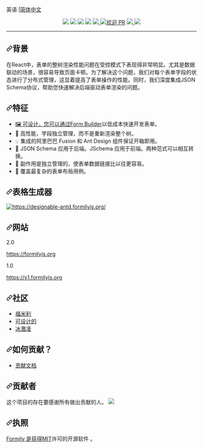 <div class="Box-sc-g0xbh4-0 bJMeLZ js-snippet-clipboard-copy-unpositioned" data-hpc="true"><article class="markdown-body entry-content container-lg" itemprop="text"><p dir="auto"><font style="vertical-align: inherit;"><font style="vertical-align: inherit;">英语 |</font></font><a href="/alibaba/formily/blob/formily_next/README.zh-cn.md"><font style="vertical-align: inherit;"><font style="vertical-align: inherit;">简体中文</font></font></a></p>
<p align="center" dir="auto">
<a target="_blank" rel="noopener noreferrer nofollow" href="https://camo.githubusercontent.com/b2aa6f3afee76b3c41438afb5f4bcaca5791c2f6f0caa2f2550359670b3488d4/68747470733a2f2f696d672e616c6963646e2e636f6d2f7466732f5442316648685a75344431674b306a535a4679585863694f5658612d323530302d313230302e706e67"><img src="https://camo.githubusercontent.com/b2aa6f3afee76b3c41438afb5f4bcaca5791c2f6f0caa2f2550359670b3488d4/68747470733a2f2f696d672e616c6963646e2e636f6d2f7466732f5442316648685a75344431674b306a535a4679585863694f5658612d323530302d313230302e706e67" data-canonical-src="https://img.alicdn.com/tfs/TB1fHhZu4D1gK0jSZFyXXciOVXa-2500-1200.png" style="max-width: 100%;"></a>
<a target="_blank" rel="noopener noreferrer nofollow" href="https://camo.githubusercontent.com/7363a2d9769be4d8946e1ab56abc85f5019d93d4edd89159f2cbdc6a7aefa19f/68747470733a2f2f696d672e736869656c64732e696f2f6e706d2f64742f40666f726d696c792f636f7265"><img src="https://camo.githubusercontent.com/7363a2d9769be4d8946e1ab56abc85f5019d93d4edd89159f2cbdc6a7aefa19f/68747470733a2f2f696d672e736869656c64732e696f2f6e706d2f64742f40666f726d696c792f636f7265" data-canonical-src="https://img.shields.io/npm/dt/@formily/core" style="max-width: 100%;"></a>
<a target="_blank" rel="noopener noreferrer nofollow" href="https://camo.githubusercontent.com/722ef918d12c54b6f1b3d7e880516c0396e05f3e6dbc80efeb804dec39a978af/68747470733a2f2f696d672e736869656c64732e696f2f6e706d2f646d2f40666f726d696c792f636f7265"><img src="https://camo.githubusercontent.com/722ef918d12c54b6f1b3d7e880516c0396e05f3e6dbc80efeb804dec39a978af/68747470733a2f2f696d672e736869656c64732e696f2f6e706d2f646d2f40666f726d696c792f636f7265" data-canonical-src="https://img.shields.io/npm/dm/@formily/core" style="max-width: 100%;"></a>
<a href="https://www.npmjs.com/package/@formily/core" rel="nofollow"><img src="https://camo.githubusercontent.com/762e3bae5eab85c735a5ad5dc90a03f5ddf003f7294867daeef52a8163ff9570/68747470733a2f2f696d672e736869656c64732e696f2f6e706d2f762f40666f726d696c792f636f72652e737667" data-canonical-src="https://img.shields.io/npm/v/@formily/core.svg" style="max-width: 100%;"></a>
<a href="https://codecov.io/gh/alibaba/formily" rel="nofollow">
  <img src="https://camo.githubusercontent.com/a9dfbf8b6a4ac5fc8034c555f8ab8e6028bb1e04fc6c5191d16f74089e88cda9/68747470733a2f2f636f6465636f762e696f2f67682f616c69626162612f666f726d696c792f6272616e63682f666f726d696c795f6e6578742f67726170682f62616467652e7376673f746f6b656e3d33563952553857683964" data-canonical-src="https://codecov.io/gh/alibaba/formily/branch/formily_next/graph/badge.svg?token=3V9RU8Wh9d" style="max-width: 100%;">
</a>
<a target="_blank" rel="noopener noreferrer nofollow" href="https://camo.githubusercontent.com/7f745fb7dd2a22f68fe03adcdb977963ada4c8265675e572c629b29b9b34af2b/68747470733a2f2f696d672e736869656c64732e696f2f62616467652f5052732d77656c636f6d652d627269676874677265656e2e737667"><img alt="欢迎 PR" src="https://camo.githubusercontent.com/7f745fb7dd2a22f68fe03adcdb977963ada4c8265675e572c629b29b9b34af2b/68747470733a2f2f696d672e736869656c64732e696f2f62616467652f5052732d77656c636f6d652d627269676874677265656e2e737667" data-canonical-src="https://img.shields.io/badge/PRs-welcome-brightgreen.svg" style="max-width: 100%;"></a>
<a href="https://github.com/actions-cool/issues-helper">
  <img src="https://camo.githubusercontent.com/52b59cf6a0c017c1172ee511d084c5541a109538f7693604b968f8705a553e3b/68747470733a2f2f696d672e736869656c64732e696f2f62616467652f7573696e672d6973737565732d2d68656c7065722d626c756576696f6c6574" data-canonical-src="https://img.shields.io/badge/using-issues--helper-blueviolet" style="max-width: 100%;">
</a>
<a href="https://app.netlify.com/sites/formily/deploys" rel="nofollow"><img src="https://camo.githubusercontent.com/df72515b5eefe7d866d1a7342d1d7405b76bd32a1585ba5ad9ada29701fbee00/68747470733a2f2f6170692e6e65746c6966792e636f6d2f6170692f76312f6261646765732f37313435393138622d396362352d343766382d386134322d3131313936396532333265662f6465706c6f792d737461747573" data-canonical-src="https://api.netlify.com/api/v1/badges/7145918b-9cb5-47f8-8a42-111969e232ef/deploy-status" style="max-width: 100%;"></a>
</p>
<hr>
<h2 tabindex="-1" dir="auto"><a id="user-content-background" class="anchor" aria-hidden="true" tabindex="-1" href="#background"><svg class="octicon octicon-link" viewBox="0 0 16 16" version="1.1" width="16" height="16" aria-hidden="true"><path d="m7.775 3.275 1.25-1.25a3.5 3.5 0 1 1 4.95 4.95l-2.5 2.5a3.5 3.5 0 0 1-4.95 0 .751.751 0 0 1 .018-1.042.751.751 0 0 1 1.042-.018 1.998 1.998 0 0 0 2.83 0l2.5-2.5a2.002 2.002 0 0 0-2.83-2.83l-1.25 1.25a.751.751 0 0 1-1.042-.018.751.751 0 0 1-.018-1.042Zm-4.69 9.64a1.998 1.998 0 0 0 2.83 0l1.25-1.25a.751.751 0 0 1 1.042.018.751.751 0 0 1 .018 1.042l-1.25 1.25a3.5 3.5 0 1 1-4.95-4.95l2.5-2.5a3.5 3.5 0 0 1 4.95 0 .751.751 0 0 1-.018 1.042.751.751 0 0 1-1.042.018 1.998 1.998 0 0 0-2.83 0l-2.5 2.5a1.998 1.998 0 0 0 0 2.83Z"></path></svg></a><font style="vertical-align: inherit;"><font style="vertical-align: inherit;">背景</font></font></h2>
<p dir="auto"><font style="vertical-align: inherit;"><font style="vertical-align: inherit;">在React中，表单的整树渲染性能问题在受控模式下表现得非常明显。</font><font style="vertical-align: inherit;">尤其是数据联动的场景，很容易导致页面卡顿。</font><font style="vertical-align: inherit;">为了解决这个问题，我们对每个表单字段的状态进行了分布式管理，这显着提高了表单操作的性能。</font><font style="vertical-align: inherit;">同时，我们深度集成JSON Schema协议，帮助您快速解决后端驱动表单渲染的问题。</font></font></p>
<h2 tabindex="-1" dir="auto"><a id="user-content-features" class="anchor" aria-hidden="true" tabindex="-1" href="#features"><svg class="octicon octicon-link" viewBox="0 0 16 16" version="1.1" width="16" height="16" aria-hidden="true"><path d="m7.775 3.275 1.25-1.25a3.5 3.5 0 1 1 4.95 4.95l-2.5 2.5a3.5 3.5 0 0 1-4.95 0 .751.751 0 0 1 .018-1.042.751.751 0 0 1 1.042-.018 1.998 1.998 0 0 0 2.83 0l2.5-2.5a2.002 2.002 0 0 0-2.83-2.83l-1.25 1.25a.751.751 0 0 1-1.042-.018.751.751 0 0 1-.018-1.042Zm-4.69 9.64a1.998 1.998 0 0 0 2.83 0l1.25-1.25a.751.751 0 0 1 1.042.018.751.751 0 0 1 .018 1.042l-1.25 1.25a3.5 3.5 0 1 1-4.95-4.95l2.5-2.5a3.5 3.5 0 0 1 4.95 0 .751.751 0 0 1-.018 1.042.751.751 0 0 1-1.042.018 1.998 1.998 0 0 0-2.83 0l-2.5 2.5a1.998 1.998 0 0 0 0 2.83Z"></path></svg></a><font style="vertical-align: inherit;"><font style="vertical-align: inherit;">特征</font></font></h2>
<ul dir="auto">
<li><font style="vertical-align: inherit;"></font><a href="https://designable-antd.formilyjs.org/" rel="nofollow"><font style="vertical-align: inherit;"><font style="vertical-align: inherit;">🖼 可设计，您可以通过Form Builder</font></font></a><font style="vertical-align: inherit;"><font style="vertical-align: inherit;">以低成本快速开发表单</font><font style="vertical-align: inherit;">。</font></font></li>
<li><font style="vertical-align: inherit;"><font style="vertical-align: inherit;">🚀 高性能，字段独立管理，而不是重新渲染整个树。</font></font></li>
<li><font style="vertical-align: inherit;"><font style="vertical-align: inherit;">💡 集成的阿里巴巴 Fusion 和 Ant Design 组件保证开箱即用。</font></font></li>
<li><font style="vertical-align: inherit;"><font style="vertical-align: inherit;">🎨 JSON Schema 应用于后端。</font><font style="vertical-align: inherit;">JSchema 应用于前端。</font><font style="vertical-align: inherit;">两种范式可以相互转换。</font></font></li>
<li><font style="vertical-align: inherit;"><font style="vertical-align: inherit;">🏅 副作用是独立管理的，使表单数据链接比以往更容易。</font></font></li>
<li><font style="vertical-align: inherit;"><font style="vertical-align: inherit;">🌯 覆盖最复杂的表单布局用例。</font></font></li>
</ul>
<h2 tabindex="-1" dir="auto"><a id="user-content-form-builder" class="anchor" aria-hidden="true" tabindex="-1" href="#form-builder"><svg class="octicon octicon-link" viewBox="0 0 16 16" version="1.1" width="16" height="16" aria-hidden="true"><path d="m7.775 3.275 1.25-1.25a3.5 3.5 0 1 1 4.95 4.95l-2.5 2.5a3.5 3.5 0 0 1-4.95 0 .751.751 0 0 1 .018-1.042.751.751 0 0 1 1.042-.018 1.998 1.998 0 0 0 2.83 0l2.5-2.5a2.002 2.002 0 0 0-2.83-2.83l-1.25 1.25a.751.751 0 0 1-1.042-.018.751.751 0 0 1-.018-1.042Zm-4.69 9.64a1.998 1.998 0 0 0 2.83 0l1.25-1.25a.751.751 0 0 1 1.042.018.751.751 0 0 1 .018 1.042l-1.25 1.25a3.5 3.5 0 1 1-4.95-4.95l2.5-2.5a3.5 3.5 0 0 1 4.95 0 .751.751 0 0 1-.018 1.042.751.751 0 0 1-1.042.018 1.998 1.998 0 0 0-2.83 0l-2.5 2.5a1.998 1.998 0 0 0 0 2.83Z"></path></svg></a><font style="vertical-align: inherit;"><font style="vertical-align: inherit;">表格生成器</font></font></h2>
<p dir="auto"><a target="_blank" rel="noopener noreferrer nofollow" href="https://camo.githubusercontent.com/cfb1d9a19d10780b612fa988023a0b1eb4056100b961ace2e63127df4908d116/68747470733a2f2f696d672e616c6963646e2e636f6d2f696d6765787472612f69332f4f31434e303178414a6a3179317763477a5859633155715f2121363030303030303030363332382d322d7470732d323938302d313734302e706e67"><img src="https://camo.githubusercontent.com/cfb1d9a19d10780b612fa988023a0b1eb4056100b961ace2e63127df4908d116/68747470733a2f2f696d672e616c6963646e2e636f6d2f696d6765787472612f69332f4f31434e303178414a6a3179317763477a5859633155715f2121363030303030303030363332382d322d7470732d323938302d313734302e706e67" alt="https://designable-antd.formilyjs.org/" data-canonical-src="https://img.alicdn.com/imgextra/i3/O1CN01xAJj1y1wcGzXYc1Uq_!!6000000006328-2-tps-2980-1740.png" style="max-width: 100%;"></a></p>
<h2 tabindex="-1" dir="auto"><a id="user-content-website" class="anchor" aria-hidden="true" tabindex="-1" href="#website"><svg class="octicon octicon-link" viewBox="0 0 16 16" version="1.1" width="16" height="16" aria-hidden="true"><path d="m7.775 3.275 1.25-1.25a3.5 3.5 0 1 1 4.95 4.95l-2.5 2.5a3.5 3.5 0 0 1-4.95 0 .751.751 0 0 1 .018-1.042.751.751 0 0 1 1.042-.018 1.998 1.998 0 0 0 2.83 0l2.5-2.5a2.002 2.002 0 0 0-2.83-2.83l-1.25 1.25a.751.751 0 0 1-1.042-.018.751.751 0 0 1-.018-1.042Zm-4.69 9.64a1.998 1.998 0 0 0 2.83 0l1.25-1.25a.751.751 0 0 1 1.042.018.751.751 0 0 1 .018 1.042l-1.25 1.25a3.5 3.5 0 1 1-4.95-4.95l2.5-2.5a3.5 3.5 0 0 1 4.95 0 .751.751 0 0 1-.018 1.042.751.751 0 0 1-1.042.018 1.998 1.998 0 0 0-2.83 0l-2.5 2.5a1.998 1.998 0 0 0 0 2.83Z"></path></svg></a><font style="vertical-align: inherit;"><font style="vertical-align: inherit;">网站</font></font></h2>
<p dir="auto"><font style="vertical-align: inherit;"><font style="vertical-align: inherit;">2.0</font></font></p>
<p dir="auto"><a href="https://formilyjs.org" rel="nofollow"><font style="vertical-align: inherit;"><font style="vertical-align: inherit;">https://formilyjs.org</font></font></a></p>
<p dir="auto"><font style="vertical-align: inherit;"><font style="vertical-align: inherit;">1.0</font></font></p>
<p dir="auto"><a href="https://v1.formilyjs.org" rel="nofollow"><font style="vertical-align: inherit;"><font style="vertical-align: inherit;">https://v1.formilyjs.org</font></font></a></p>
<h2 tabindex="-1" dir="auto"><a id="user-content-community" class="anchor" aria-hidden="true" tabindex="-1" href="#community"><svg class="octicon octicon-link" viewBox="0 0 16 16" version="1.1" width="16" height="16" aria-hidden="true"><path d="m7.775 3.275 1.25-1.25a3.5 3.5 0 1 1 4.95 4.95l-2.5 2.5a3.5 3.5 0 0 1-4.95 0 .751.751 0 0 1 .018-1.042.751.751 0 0 1 1.042-.018 1.998 1.998 0 0 0 2.83 0l2.5-2.5a2.002 2.002 0 0 0-2.83-2.83l-1.25 1.25a.751.751 0 0 1-1.042-.018.751.751 0 0 1-.018-1.042Zm-4.69 9.64a1.998 1.998 0 0 0 2.83 0l1.25-1.25a.751.751 0 0 1 1.042.018.751.751 0 0 1 .018 1.042l-1.25 1.25a3.5 3.5 0 1 1-4.95-4.95l2.5-2.5a3.5 3.5 0 0 1 4.95 0 .751.751 0 0 1-.018 1.042.751.751 0 0 1-1.042.018 1.998 1.998 0 0 0-2.83 0l-2.5 2.5a1.998 1.998 0 0 0 0 2.83Z"></path></svg></a><font style="vertical-align: inherit;"><font style="vertical-align: inherit;">社区</font></font></h2>
<ul dir="auto">
<li><a href="https://github.com/formilyjs"><font style="vertical-align: inherit;"><font style="vertical-align: inherit;">福米利</font></font></a></li>
<li><a href="https://github.com/alibaba/designable"><font style="vertical-align: inherit;"><font style="vertical-align: inherit;">可设计的</font></font></a></li>
<li><a href="https://github.com/alibaba/ice"><font style="vertical-align: inherit;"><font style="vertical-align: inherit;">冰激凌</font></font></a></li>
</ul>
<h2 tabindex="-1" dir="auto"><a id="user-content-how-to-contribute" class="anchor" aria-hidden="true" tabindex="-1" href="#how-to-contribute"><svg class="octicon octicon-link" viewBox="0 0 16 16" version="1.1" width="16" height="16" aria-hidden="true"><path d="m7.775 3.275 1.25-1.25a3.5 3.5 0 1 1 4.95 4.95l-2.5 2.5a3.5 3.5 0 0 1-4.95 0 .751.751 0 0 1 .018-1.042.751.751 0 0 1 1.042-.018 1.998 1.998 0 0 0 2.83 0l2.5-2.5a2.002 2.002 0 0 0-2.83-2.83l-1.25 1.25a.751.751 0 0 1-1.042-.018.751.751 0 0 1-.018-1.042Zm-4.69 9.64a1.998 1.998 0 0 0 2.83 0l1.25-1.25a.751.751 0 0 1 1.042.018.751.751 0 0 1 .018 1.042l-1.25 1.25a3.5 3.5 0 1 1-4.95-4.95l2.5-2.5a3.5 3.5 0 0 1 4.95 0 .751.751 0 0 1-.018 1.042.751.751 0 0 1-1.042.018 1.998 1.998 0 0 0-2.83 0l-2.5 2.5a1.998 1.998 0 0 0 0 2.83Z"></path></svg></a><font style="vertical-align: inherit;"><font style="vertical-align: inherit;">如何贡献？</font></font></h2>
<ul dir="auto">
<li><a href="https://formilyjs.org/zh-CN/guide/contribution" rel="nofollow"><font style="vertical-align: inherit;"><font style="vertical-align: inherit;">贡献文档</font></font></a></li>
</ul>
<h2 tabindex="-1" dir="auto"><a id="user-content-contributors" class="anchor" aria-hidden="true" tabindex="-1" href="#contributors"><svg class="octicon octicon-link" viewBox="0 0 16 16" version="1.1" width="16" height="16" aria-hidden="true"><path d="m7.775 3.275 1.25-1.25a3.5 3.5 0 1 1 4.95 4.95l-2.5 2.5a3.5 3.5 0 0 1-4.95 0 .751.751 0 0 1 .018-1.042.751.751 0 0 1 1.042-.018 1.998 1.998 0 0 0 2.83 0l2.5-2.5a2.002 2.002 0 0 0-2.83-2.83l-1.25 1.25a.751.751 0 0 1-1.042-.018.751.751 0 0 1-.018-1.042Zm-4.69 9.64a1.998 1.998 0 0 0 2.83 0l1.25-1.25a.751.751 0 0 1 1.042.018.751.751 0 0 1 .018 1.042l-1.25 1.25a3.5 3.5 0 1 1-4.95-4.95l2.5-2.5a3.5 3.5 0 0 1 4.95 0 .751.751 0 0 1-.018 1.042.751.751 0 0 1-1.042.018 1.998 1.998 0 0 0-2.83 0l-2.5 2.5a1.998 1.998 0 0 0 0 2.83Z"></path></svg></a><font style="vertical-align: inherit;"><font style="vertical-align: inherit;">贡献者</font></font></h2>
<p dir="auto"><font style="vertical-align: inherit;"><font style="vertical-align: inherit;">这个项目的存在要感谢所有做出贡献的人。
</font></font><a href="https://github.com/alibaba/formily/graphs/contributors"><img src="https://camo.githubusercontent.com/a1f75a63807268277e1e629f37e1458e8c6c80ab18e981770561fbe61063ab58/68747470733a2f2f636f6e747269622e726f636b732f696d6167653f7265706f3d616c69626162612f666f726d696c79" data-canonical-src="https://contrib.rocks/image?repo=alibaba/formily" style="max-width: 100%;"></a></p>
<h2 tabindex="-1" dir="auto"><a id="user-content-license" class="anchor" aria-hidden="true" tabindex="-1" href="#license"><svg class="octicon octicon-link" viewBox="0 0 16 16" version="1.1" width="16" height="16" aria-hidden="true"><path d="m7.775 3.275 1.25-1.25a3.5 3.5 0 1 1 4.95 4.95l-2.5 2.5a3.5 3.5 0 0 1-4.95 0 .751.751 0 0 1 .018-1.042.751.751 0 0 1 1.042-.018 1.998 1.998 0 0 0 2.83 0l2.5-2.5a2.002 2.002 0 0 0-2.83-2.83l-1.25 1.25a.751.751 0 0 1-1.042-.018.751.751 0 0 1-.018-1.042Zm-4.69 9.64a1.998 1.998 0 0 0 2.83 0l1.25-1.25a.751.751 0 0 1 1.042.018.751.751 0 0 1 .018 1.042l-1.25 1.25a3.5 3.5 0 1 1-4.95-4.95l2.5-2.5a3.5 3.5 0 0 1 4.95 0 .751.751 0 0 1-.018 1.042.751.751 0 0 1-1.042.018 1.998 1.998 0 0 0-2.83 0l-2.5 2.5a1.998 1.998 0 0 0 0 2.83Z"></path></svg></a><font style="vertical-align: inherit;"><font style="vertical-align: inherit;">执照</font></font></h2>
<p dir="auto"><font style="vertical-align: inherit;"></font><a href="https://github.com/alibaba/formily/blob/master/LICENSE.md"><font style="vertical-align: inherit;"><font style="vertical-align: inherit;">Formily 是获得MIT</font></font></a><font style="vertical-align: inherit;"><font style="vertical-align: inherit;">许可的开源软件
</font><font style="vertical-align: inherit;">。</font></font></p>
</article></div>
